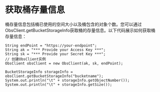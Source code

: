 # 获取桶存量信息<a name="obs_21_0409"></a>

桶存量信息包括桶已使用的空间大小以及桶包含的对象个数。您可以通过ObsClient.getBucketStorageInfo获取桶的存量信息。以下代码展示如何获取桶存量信息：

```
String endPoint = "https://your-endpoint";
String ak = "*** Provide your Access Key ***";
String sk = "*** Provide your Secret Key ***";
// 创建ObsClient实例
ObsClient obsClient = new ObsClient(ak, sk, endPoint);

BucketStorageInfo storageInfo = obsClient.getBucketStorageInfo("bucketname");
System.out.println("\t" + storageInfo.getObjectNumber());
System.out.println("\t" + storageInfo.getSize());
```


